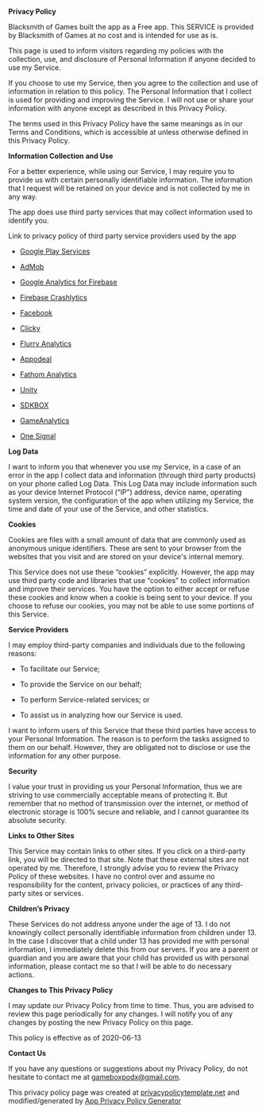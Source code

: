 **Privacy Policy**



Blacksmith of Games built the app as a Free app. This SERVICE is provided by Blacksmith of Games  at no cost and is intended for use as is.



This page is used to inform visitors regarding my policies with the collection, use, and disclosure of Personal Information if anyone decided to use my Service.



If you choose to use my Service, then you agree to the collection and use of information in relation to this policy. The Personal Information that I collect is used for providing and improving the Service. I will not use or share your information with anyone except as described in this Privacy Policy.



The terms used in this Privacy Policy have the same meanings as in our Terms and Conditions, which is accessible at unless otherwise defined in this Privacy Policy.



**Information Collection and Use**



For a better experience, while using our Service, I may require you to provide us with certain personally identifiable information. The information that I request will be retained on your device and is not collected by me in any way.



The app does use third party services that may collect information used to identify you.



Link to privacy policy of third party service providers used by the app



*   [Google Play Services](https://www.google.com/policies/privacy/)

*   [AdMob](https://support.google.com/admob/answer/6128543?hl=en)

*   [Google Analytics for Firebase](https://firebase.google.com/policies/analytics)

*   [Firebase Crashlytics](https://firebase.google.com/support/privacy/)

*   [Facebook](https://www.facebook.com/about/privacy/update/printable)

*   [Clicky](https://clicky.com/terms#privacy)

*   [Flurry Analytics](https://privacy.oath.com)

*   [Appodeal](https://www.appodeal.com/home/privacy-policy/)

*   [Fathom Analytics](https://usefathom.com/privacy/)

*   [Unity](https://unity3d.com/legal/privacy-policy)

*   [SDKBOX](https://www.sdkbox.com/privacy)

*   [GameAnalytics](https://gameanalytics.com/privacy)

*   [One Signal](https://onesignal.com/privacy_policy)



**Log Data**



I want to inform you that whenever you use my Service, in a case of an error in the app I collect data and information (through third party products) on your phone called Log Data. This Log Data may include information such as your device Internet Protocol (“IP”) address, device name, operating system version, the configuration of the app when utilizing my Service, the time and date of your use of the Service, and other statistics.



**Cookies**



Cookies are files with a small amount of data that are commonly used as anonymous unique identifiers. These are sent to your browser from the websites that you visit and are stored on your device's internal memory.



This Service does not use these “cookies” explicitly. However, the app may use third party code and libraries that use “cookies” to collect information and improve their services. You have the option to either accept or refuse these cookies and know when a cookie is being sent to your device. If you choose to refuse our cookies, you may not be able to use some portions of this Service.



**Service Providers**



I may employ third-party companies and individuals due to the following reasons:



*   To facilitate our Service;

*   To provide the Service on our behalf;

*   To perform Service-related services; or

*   To assist us in analyzing how our Service is used.



I want to inform users of this Service that these third parties have access to your Personal Information. The reason is to perform the tasks assigned to them on our behalf. However, they are obligated not to disclose or use the information for any other purpose.



**Security**



I value your trust in providing us your Personal Information, thus we are striving to use commercially acceptable means of protecting it. But remember that no method of transmission over the internet, or method of electronic storage is 100% secure and reliable, and I cannot guarantee its absolute security.



**Links to Other Sites**



This Service may contain links to other sites. If you click on a third-party link, you will be directed to that site. Note that these external sites are not operated by me. Therefore, I strongly advise you to review the Privacy Policy of these websites. I have no control over and assume no responsibility for the content, privacy policies, or practices of any third-party sites or services.



**Children’s Privacy**



These Services do not address anyone under the age of 13. I do not knowingly collect personally identifiable information from children under 13\. In the case I discover that a child under 13 has provided me with personal information, I immediately delete this from our servers. If you are a parent or guardian and you are aware that your child has provided us with personal information, please contact me so that I will be able to do necessary actions.



**Changes to This Privacy Policy**



I may update our Privacy Policy from time to time. Thus, you are advised to review this page periodically for any changes. I will notify you of any changes by posting the new Privacy Policy on this page.



This policy is effective as of 2020-06-13



**Contact Us**



If you have any questions or suggestions about my Privacy Policy, do not hesitate to contact me at gameboxpodx@gmail.com.



This privacy policy page was created at [privacypolicytemplate.net](https://privacypolicytemplate.net) and modified/generated by [App Privacy Policy Generator](https://app-privacy-policy-generator.firebaseapp.com/)
